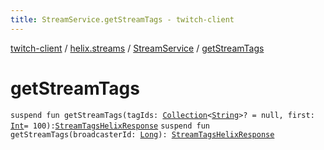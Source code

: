 ```yaml
---
title: StreamService.getStreamTags - twitch-client
---
```


[twitch-client](../../index.html) / [helix.streams](../index.html) / [StreamService](index.html) / [getStreamTags](./get-stream-tags.html)

# getStreamTags

`suspend fun getStreamTags(tagIds: `[`Collection`](https://kotlinlang.org/api/latest/jvm/stdlib/kotlin.collections/-collection/index.html)`<`[`String`](https://kotlinlang.org/api/latest/jvm/stdlib/kotlin/-string/index.html)`>? = null, first: `[`Int`](https://kotlinlang.org/api/latest/jvm/stdlib/kotlin/-int/index.html)` = 100): `[`StreamTagsHelixResponse`](../../helix.streams.tags/-stream-tags-helix-response/index.html)
`suspend fun getStreamTags(broadcasterId: `[`Long`](https://kotlinlang.org/api/latest/jvm/stdlib/kotlin/-long/index.html)`): `[`StreamTagsHelixResponse`](../../helix.streams.tags/-stream-tags-helix-response/index.html)